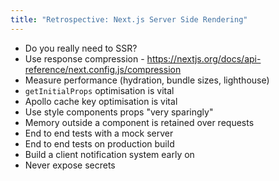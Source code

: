 ```yaml
---
title: "Retrospective: Next.js Server Side Rendering"
---
```

- Do you really need to SSR?
- Use response compression - https://nextjs.org/docs/api-reference/next.config.js/compression
- Measure performance (hydration, bundle sizes, lighthouse)
- `getInitialProps` optimisation is vital
- Apollo cache key optimisation is vital
- Use style components props "very sparingly"
- Memory outside a component is retained over requests
- End to end tests with a mock server
- End to end tests on production build
- Build a client notification system early on
- Never expose secrets
